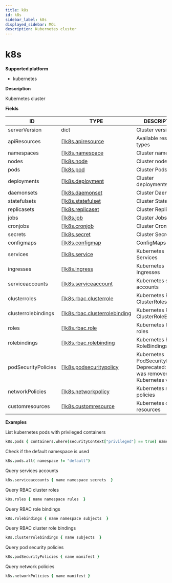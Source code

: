 ```yaml
---
title: k8s
id: k8s
sidebar_label: k8s
displayed_sidebar: MQL
description: Kubernetes cluster
---
```


# k8s

**Supported platform**

- kubernetes

**Description**

Kubernetes cluster

**Fields**

| ID                  | TYPE                                                                    | DESCRIPTION                                                                      |
| ------------------- | ----------------------------------------------------------------------- | -------------------------------------------------------------------------------- |
| serverVersion       | dict                                                                    | Cluster version                                                                  |
| apiResources        | &#91;&#93;[k8s.apiresource](k8s.apiresource.md)                         | Available resource types                                                         |
| namespaces          | &#91;&#93;[k8s.namespace](k8s.namespace.md)                             | Cluster namespaces                                                               |
| nodes               | &#91;&#93;[k8s.node](k8s.node.md)                                       | Cluster nodes                                                                    |
| pods                | &#91;&#93;[k8s.pod](k8s.pod.md)                                         | Cluster Pods                                                                     |
| deployments         | &#91;&#93;[k8s.deployment](k8s.deployment.md)                           | Cluster deployments                                                              |
| daemonsets          | &#91;&#93;[k8s.daemonset](k8s.daemonset.md)                             | Cluster DaemonSets                                                               |
| statefulsets        | &#91;&#93;[k8s.statefulset](k8s.statefulset.md)                         | Cluster StatefulSets                                                             |
| replicasets         | &#91;&#93;[k8s.replicaset](k8s.replicaset.md)                           | Cluster ReplicaSets                                                              |
| jobs                | &#91;&#93;[k8s.job](k8s.job.md)                                         | Cluster Jobs                                                                     |
| cronjobs            | &#91;&#93;[k8s.cronjob](k8s.cronjob.md)                                 | Cluster CronJobs                                                                 |
| secrets             | &#91;&#93;[k8s.secret](k8s.secret.md)                                   | Cluster Secrets                                                                  |
| configmaps          | &#91;&#93;[k8s.configmap](k8s.configmap.md)                             | ConfigMaps                                                                       |
| services            | &#91;&#93;[k8s.service](k8s.service.md)                                 | Kubernetes Services                                                              |
| ingresses           | &#91;&#93;[k8s.ingress](k8s.ingress.md)                                 | Kubernetes Ingresses                                                             |
| serviceaccounts     | &#91;&#93;[k8s.serviceaccount](k8s.serviceaccount.md)                   | Kubernetes service accounts                                                      |
| clusterroles        | &#91;&#93;[k8s.rbac.clusterrole](k8s.rbac.clusterrole.md)               | Kubernetes RBAC ClusterRoles                                                     |
| clusterrolebindings | &#91;&#93;[k8s.rbac.clusterrolebinding](k8s.rbac.clusterrolebinding.md) | Kubernetes RBAC ClusterRoleBindings                                              |
| roles               | &#91;&#93;[k8s.rbac.role](k8s.rbac.role.md)                             | Kubernetes RBAC roles                                                            |
| rolebindings        | &#91;&#93;[k8s.rbac.rolebinding](k8s.rbac.rolebinding.md)               | Kubernetes RBAC RoleBindings                                                     |
| podSecurityPolicies | &#91;&#93;[k8s.podsecuritypolicy](k8s.podsecuritypolicy.md)             | Kubernetes PodSecurityPolicies, Deprecated: This was removed in Kubernetes v1.25 |
| networkPolicies     | &#91;&#93;[k8s.networkpolicy](k8s.networkpolicy.md)                     | Kubernetes network policies                                                      |
| customresources     | &#91;&#93;[k8s.customresource](k8s.customresource.md)                   | Kubernetes custom resources                                                      |

**Examples**

List kubernetes pods with privileged containers

```coffeescript
k8s.pods { containers.where(securityContext["privileged"] == true) name }
```

Check if the default namespace is used

```coffeescript
k8s.pods.all( namespace != "default")
```

Query services accounts

```coffeescript
k8s.serviceaccounts { name namespace secrets  }
```

Query RBAC cluster roles

```coffeescript
k8s.roles { name namespace rules  }
```

Query RBAC role bindings

```coffeescript
k8s.rolebindings { name namespace subjects  }
```

Query RBAC cluster role bindings

```coffeescript
k8s.clusterrolebindings { name subjects  }
```

Query pod security policies

```coffeescript
k8s.podSecurityPolicies { name manifest }
```

Query network policies

```coffeescript
k8s.networkPolicies { name manifest }
```
